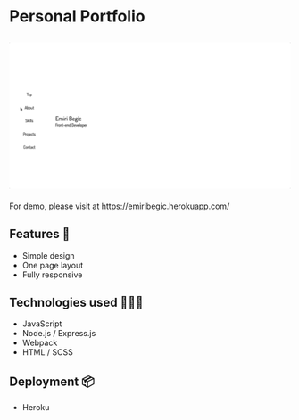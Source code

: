 # Personal Portfolio

<h2 align="center">
  <img src="https://github.com/emiribegic/portfolio/blob/master/demo/portfolio_demo.gif" alt="Portfolio of Emiri Begic">
</h2>
For demo, please visit at https://emiribegic.herokuapp.com/

## Features 🌟

-   Simple design
-   One page layout
-   Fully responsive

## Technologies used 👩🏻‍💻

-   JavaScript
-   Node.js / Express.js
-   Webpack
-   HTML / SCSS

## Deployment 📦

-   Heroku

